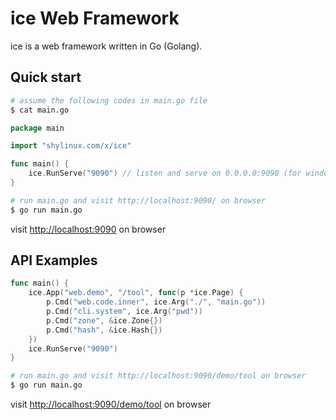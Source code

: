 # ice Web Framework
ice is a web framework written in Go (Golang). 

## Quick start

```sh
# assume the following codes in main.go file
$ cat main.go
```

```go
package main

import "shylinux.com/x/ice"

func main() {
	ice.RunServe("9090") // listen and serve on 0.0.0.0:9090 (for windows "localhost:9090")
}
```

```sh
# run main.go and visit http://localhost:9090/ on browser
$ go run main.go
```
visit <a href="http://localhost:9090" target="_blank">http://localhost:9090</a> on browser

## API Examples

```go
func main() {
	ice.App("web.demo", "/tool", func(p *ice.Page) {
		p.Cmd("web.code.inner", ice.Arg("./", "main.go"))
		p.Cmd("cli.system", ice.Arg("pwd"))
		p.Cmd("zone", &ice.Zone{})
		p.Cmd("hash", &ice.Hash{})
	})
	ice.RunServe("9090")
}
```

```sh
# run main.go and visit http://localhost:9090/demo/tool on browser
$ go run main.go
```

visit <a href="http://localhost:9090/demo/tool" target="_blank">http://localhost:9090/demo/tool</a> on browser

